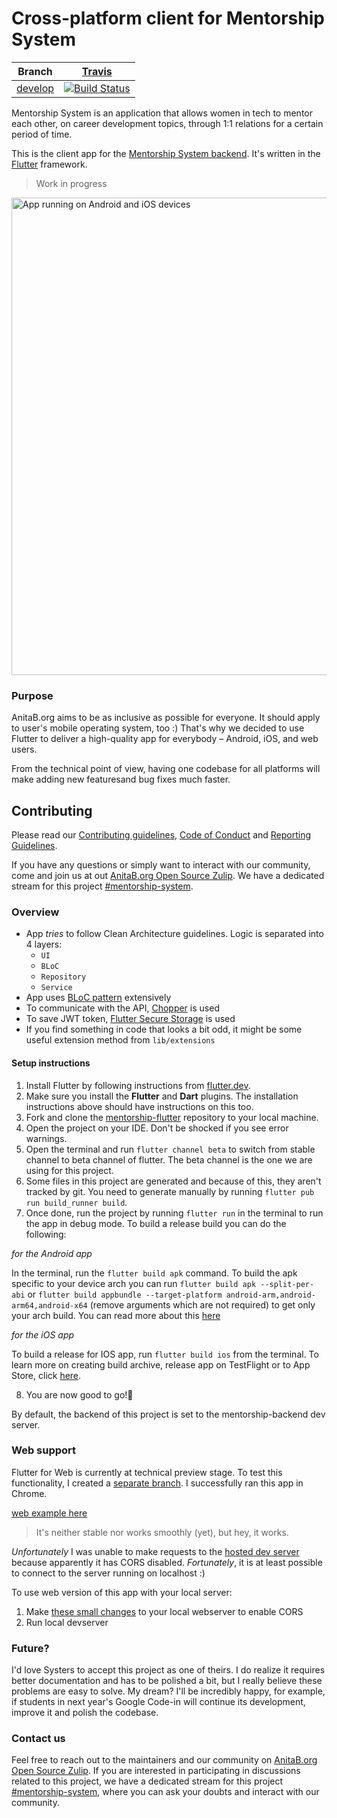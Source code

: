 # Cross-platform client for Mentorship System

| Branch | [Travis](https://travis-ci.org/) 
| :---: | :---: |
| [develop](https://github.com/anitab-org/mentorship-flutter/tree/develop) | [![Build Status](https://travis-ci.com/anitab-org/mentorship-flutter.svg?branch=develop)](https://travis-ci.com/anitab-org/mentorship-flutter) 

Mentorship System is an application that allows women in tech to mentor each other, on career development topics, through 1:1 relations for a certain period of time.

This is the client app for the [Mentorship System backend](https://github.com/anitab-org/mentorship-backend). It's written in the [Flutter](https://flutter.dev) framework.

> Work in progress

<img width="764" alt="App running on Android and iOS devices" src="https://i.imgur.com/Xbg7Ty3.png">

### Purpose

AnitaB.org aims to be as inclusive as possible for everyone. It should apply
to user's mobile operating system, too :) That's why we decided to use Flutter
to deliver a high-quality app for everybody – Android, iOS, and web users.

From the technical point of view, having one codebase for all platforms will make
adding new featuresand bug fixes much faster.

## Contributing 

Please read our [Contributing guidelines](CONTRIBUTING.md), [Code of Conduct](code_of_conduct.md) and [Reporting Guidelines](.github/reporting_guidelines.md).

If you have any questions or simply want to interact with our community, come and join us at out [AnitaB.org Open Source Zulip](https://anitab-org.zulipchat.com/#).
We have a dedicated stream for this project [#mentorship-system](https://anitab-org.zulipchat.com/#narrow/stream/222534-mentorship-system).

### Overview

- App _tries_ to follow Clean Architecture guidelines. Logic is separated into 4 layers:
  - `UI`
  - `BLoC`
  - `Repository`
  - `Service`
- App uses [BLoC pattern](https://bloclibrary.dev/#/coreconcepts) extensively
- To communicate with the API, [Chopper](https://pub.dev/packages/chopper) is used
- To save JWT token, [Flutter Secure Storage](https://pub.dev/packages/flutter_secure_storage) is used
- If you find something in code that looks a bit odd, it might be some useful extension method from `lib/extensions`

#### Setup instructions

1. Install Flutter by following instructions from [flutter.dev](https://flutter.dev).
2. Make sure you install the **Flutter** and **Dart** plugins. The installation instructions above should have instructions on this too.
3. Fork and clone the [mentorship-flutter](https://github.com/anitab-org/mentorship-flutter) repository to your local machine.
4. Open the project on your IDE. Don't be shocked if you see error warnings.
5. Open the terminal and run `flutter channel beta` to switch from stable channel to beta channel of flutter. The beta channel is the one we are using for this project.
6. Some files in this project are generated and because of this, they aren't tracked by git. You need to generate manually by running `flutter pub run build_runner build`.
7. Once done, run the project by running `flutter run` in the terminal to run the app in debug mode. To build a release build you can do the following:

  *for the Android app*

  In the terminal, run the `flutter build apk` command. To build the apk specific to your device arch you can run `flutter build apk --split-per-abi` or `flutter build appbundle --target-platform android-arm,android-arm64,android-x64` (remove arguments which are not required) to get only your arch build. You can read more about this [here](https://flutter.dev/docs/deployment/android)

  *for the iOS app*

  To build a release for IOS app, run `flutter build ios` from the terminal. To learn more on creating build archive, release app on TestFlight or to App Store, click [here](https://flutter.dev/docs/deployment/ios).

8. You are now good to go!🎉

By default, the backend of this project is set to the mentorship-backend dev server. 

### Web support

Flutter for Web is currently at technical preview stage. To test this functionality, I created
a [separate branch](https://github.com/bartekpacia/mentorship-client/tree/web_preview).
I successfully ran this app in Chrome.

[web example here](https://i.imgur.com/zPaWStL.mp4)

> It's neither stable nor works smoothly (yet), but hey, it works.

_Unfortunately_ I was unable to make requests to the [hosted dev server](http://systers-mentorship-dev.eu-central-1.elasticbeanstalk.com/)
because apparently it has CORS disabled.
_Fortunately_, it is at least possible to connect to the server running on localhost :)

To use web version of this app with your local server:

1. Make [these small changes](https://github.com/bartekpacia/mentorship-backend/commit/5c4336fa615b0a480af196954b715410e1a41ac3) to your local webserver
   to enable CORS
2. Run local devserver

### Future?

I'd love Systers to accept this project as one of theirs. I do realize it requires
better documentation and has to be polished a bit, but I really believe these problems
are easy to solve.
My dream? I'll be incredibly happy, for example, if students in next year's Google Code-in will continue its development,
improve it and polish the codebase.

### Contact us

Feel free to reach out to the maintainers and our community on [AnitaB.org Open Source Zulip](https://anitab-org.zulipchat.com/). If you are interested in participating in discussions related to this project, we have a dedicated stream for this project [#mentorship-system](https://anitab-org.zulipchat.com/#narrow/stream/222534-mentorship-system), where you can ask your doubts and interact with our community.
